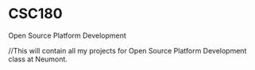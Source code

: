 # CSC180
Open Source Platform Development

//This will contain all my  projects for Open Source Platform Development class at Neumont.
